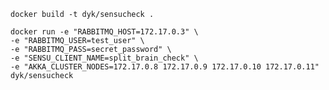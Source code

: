 
`docker build -t dyk/sensucheck .`


```
docker run -e "RABBITMQ_HOST=172.17.0.3" \
-e "RABBITMQ_USER=test_user" \
-e "RABBITMQ_PASS=secret_password" \
-e "SENSU_CLIENT_NAME=split_brain_check" \
-e "AKKA_CLUSTER_NODES=172.17.0.8 172.17.0.9 172.17.0.10 172.17.0.11"  dyk/sensucheck
```
